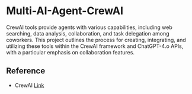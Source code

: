 # Multi-AI-Agent-CrewAI

CrewAI tools provide agents with various capabilities, including web searching, data analysis, collaboration, and task delegation among coworkers. This project outlines the process for creating, integrating, and utilizing these tools within the CrewAI framework and ChatGPT-4.o APIs, with a particular emphasis on collaboration features.

## Reference
- CrewAI [Link](https://www.crewai.com/)
